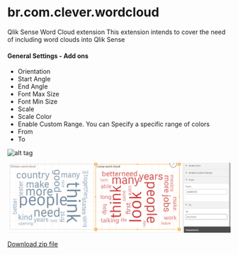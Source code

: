# br.com.clever.wordcloud
Qlik Sense Word Cloud extension
This extension intends to cover the need of including word clouds into Qlik Sense

#### General Settings - Add ons
- Orientation
- Start Angle
- End Angle
- Font Max Size
- Font Min Size
- Scale
- Scale Color
- Enable Custom Range. You can Specify a specific range of colors
- From
- To


![alt tag](https://cloud.githubusercontent.com/assets/9040310/5868637/8c9dc184-a293-11e4-8bfb-1308a1aa1fa9.PNG)

![Specific Range of Colors](/preview.png?raw=true "Specific Range of Colors")

[Download zip file](https://github.com/cleveranjos/br.com.clever.wordcloud/archive/master.zip)
